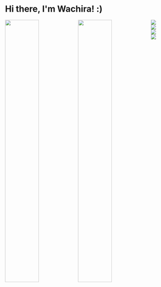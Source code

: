 # Hi there, I'm Wachira! :)

<img align="left" width="47%" src='https://github-readme-stats.vercel.app/api?username=wachirahmuturi&show_icons=true&theme=radical' />

<img align="left" width="47%" src='https://github-readme-stats.vercel.app/api/top-langs/?username=wachirahmuturi&layout=compact' />

<img align="left" src='https://img.shields.io/badge/python-3670A0?style=for-the-badge&logo=python&logoColor=ffdd54'/>
<img align="left" src='https://img.shields.io/badge/r-%23276DC3.svg?style=for-the-badge&logo=r&logoColor=white'/>
<img align="left" src='https://img.shields.io/badge/jupyter-%23FA0F00.svg?style=for-the-badge&logo=jupyter&logoColor=white'/>
<img align="left" src='https://img.shields.io/badge/sublime_text-%23575757.svg?style=for-the-badge&logo=sublime-text&logoColor=important'/>
